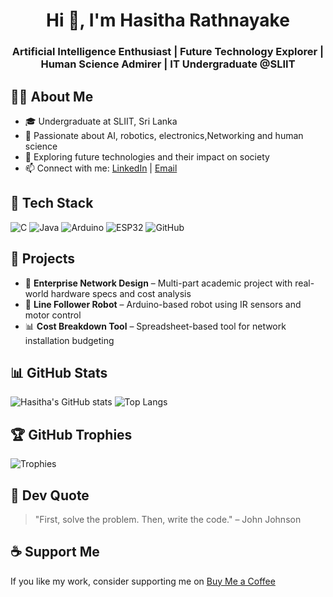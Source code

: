 <h1 align="center">Hi 👋, I'm Hasitha Rathnayake</h1>
<h3 align="center">Artificial Intelligence Enthusiast | Future Technology Explorer | Human Science Admirer | IT Undergraduate @SLIIT</h3>

## 🧑‍💻 About Me
- 🎓 Undergraduate at SLIIT, Sri Lanka
- 🧠 Passionate about AI, robotics, electronics,Networking and human science
- 🚀 Exploring future technologies and their impact on society
- 📫 Connect with me: [LinkedIn](https://www.linkedin.com/in/hasitha-rathnayake) | [Email](Hasitharathnayake2002@mail.com)

## 🧰 Tech Stack
![C](https://img.shields.io/badge/C-00599C?style=for-the-badge&logo=c&logoColor=white)
![Java](https://img.shields.io/badge/Java-007396?style=for-the-badge&logo=java&logoColor=white)
![Arduino](https://img.shields.io/badge/Arduino-00979D?style=for-the-badge&logo=arduino&logoColor=white)
![ESP32](https://img.shields.io/badge/ESP32-black?style=for-the-badge&logo=espressif&logoColor=white)
![GitHub](https://img.shields.io/badge/GitHub-181717?style=for-the-badge&logo=github&logoColor=white)

## 🚀 Projects
- 🔌 **Enterprise Network Design** – Multi-part academic project with real-world hardware specs and cost analysis
- 🤖 **Line Follower Robot** – Arduino-based robot using IR sensors and motor control
- 📊 **Cost Breakdown Tool** – Spreadsheet-based tool for network installation budgeting

## 📊 GitHub Stats
![Hasitha's GitHub stats](https://github-readme-stats.vercel.app/api?username=hasitha-dev&show_icons=true&theme=radical)
![Top Langs](https://github-readme-stats.vercel.app/api/top-langs/?username=hasitha-dev&layout=compact&theme=radical)

## 🏆 GitHub Trophies
![Trophies](https://github-profile-trophy.vercel.app/?username=hasitha-dev&theme=darkhub)

## 💬 Dev Quote
> "First, solve the problem. Then, write the code." – John Johnson

## ☕ Support Me
If you like my work, consider supporting me on [Buy Me a Coffee](https://www.buymeacoffee.com/yourname)
